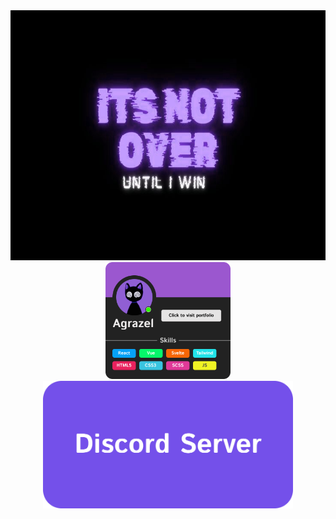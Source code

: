 <img src="https://github.com/Agrazel1459/Agrazel1459/blob/main/profileGITHUB.jpg" height="400px"/>
<br>
<div align="center">
  <img src="https://github.com/Agrazel1459/Agrazel1459/blob/main/ProfileCard.png" width="200px"/>
  <img src="https://github.com/Agrazel1459/Agrazel1459/blob/main/Server.png" width="400px"/>
</div>
